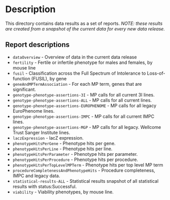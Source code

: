 # Description
This directory contains data results as a set of reports.
_NOTE: these results are created from a snapshot 
of the current data for every new data release._

## Report descriptions
- `dataOverview` - Overview of data in the current data release
- `fertility` - Fertile or infertile phenotype for males and females, by mouse line
- `fusil` - Classification across the Full Spectrum of Intolerance to Loss-of-function (FUSIL), by gene
- `geneAndMPTermAssociation` - For each MP term, genes that are significant.
- `genotype-phenotype-assertions-3I` - MP calls for all current 3I lines.
- `genotype-phenotype-assertions-ALL` - MP calls for all current lines.
- `genotype-phenotype-assertions-EUROPHENOME` - MP calls for all legacy
  EuroPhenome lines.
- `genotype-phenotype-assertions-IMPC` - MP calls for all current IMPC lines.
- `genotype-phenotype-assertions-MGP` - MP calls for all legacy.
  Wellcome Trust Sanger Institute lines.
- `laczExpression` - lacZ expression.
- `phenotypeHitsPerGene` - Phenotype hits per gene.
- `phenotypeHitsPerLine` - Phenotype hits per line.
- `phenotypeHitsPerParameter` - Phenotype hits per parameter.
- `phenotypeHitsPerProcedure` - Phenotype hits per procedure.
- `phenotypeHitsPerTopLevelMPTerm` - Phenotype hits per top level MP term
- `procedureCompletenessAndPhenotypeHits` - Procedure completeness, IMPC and legacy data.
- `statistical-results-ALL` - Statistical results snapshot of all
  statistical results with status:Successful.
- `viability` - Viability phenotypes, by mouse line.
